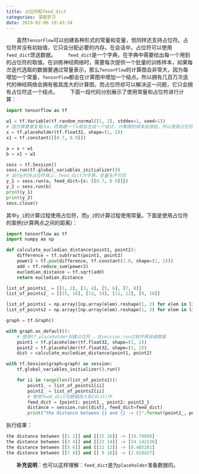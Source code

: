 ```yaml
---
title: 占位符和feed_dict
categories: 深度学习
date: 2019-02-06 19:43:34
---
```

&emsp;&emsp;虽然`TensorFlow`可以创建各种形式的常量和变量，但同样还支持占位符。占位符并没有初始值，它只会分配必要的内存。在会话中，占位符可以使用`feed_dict`馈送数据。<!--more-->
&emsp;&emsp;`feed_dict`是一个字典，在字典中需要给出每一个用到的占位符的取值。在训练神经网络时，需要每次提供一个批量的训练样本，如果每次迭代选取的数据要通过常量表示，那么`TensorFlow`的计算图会非常大，因为每增加一个常量，`TensorFlow`都会在计算图中增加一个结点。所以拥有几百万次迭代的神经网络会拥有极其庞大的计算图，而占位符却可以解决这一问题，它只会拥有占位符这一个结点。
&emsp;&emsp;下面一段代码分别展示了使用常量和占位符进行计算：

``` python
import tensorflow as tf

w1 = tf.Variable(tf.random_normal([1, 2], stddev=1, seed=1))
# 因为需要重复输入x，而每建一个x就会生成一个结点，计算图的效率会很低，所以使用占位符
x = tf.placeholder(tf.float32, shape=(1, 2))
x1 = tf.constant([[0.7, 0.9]])

a = x + w1
b = x1 + w1

sess = tf.Session()
sess.run(tf.global_variables_initializer())
# 运行y时将占位符填上，feed_dict为字典，变量名不可变
y_1 = sess.run(a, feed_dict={x: [[0.7, 0.9]]})
y_2 = sess.run(b)
print(y_1)
print(y_2)
sess.close()
```

其中`y_1`的计算过程使用占位符，而`y_2`的计算过程使用常量。下面是使用占位符的案例(计算两点之间的距离)：

``` python
import tensorflow as tf
import numpy as np

def calculate_eucledian_distance(point1, point2):
    difference = tf.subtract(point1, point2)
    power2 = tf.pow(difference, tf.constant(2.0, shape=(1, 2)))
    add = tf.reduce_sum(power2)
    eucledian_distance = tf.sqrt(add)
    return eucledian_distance

list_of_points1_ = [[1, 2], [3, 4], [5, 6], [7, 8]]
list_of_points2_ = [[15, 16], [13, 14], [11, 12], [9, 10]]

list_of_points1 = np.array([np.array(elem).reshape(1, 2) for elem in list_of_points1_])
list_of_points2 = np.array([np.array(elem).reshape(1, 2) for elem in list_of_points2_])

graph = tf.Graph()

with graph.as_default():
    # 使用tf.placeholder创建占位符 ，在session.run过程中再投递数据
    point1 = tf.placeholder(tf.float32, shape=(1, 2))
    point2 = tf.placeholder(tf.float32, shape=(1, 2))
    dist = calculate_eucledian_distance(point1, point2)

with tf.Session(graph=graph) as session:
    tf.global_variables_initializer().run()

    for ii in range(len(list_of_points1)):
        point1_ = list_of_points1[ii]
        point2_ = list_of_points2[ii]
        # 使用feed_dict将数据投入到[dist]中
        feed_dict = {point1: point1_, point2: point2_}
        distance = session.run([dist], feed_dict=feed_dict)
        print("the distance between {} and {} -> {}".format(point1_, point2_, distance))
```

执行结果：

``` python
the distance between [[1 2]] and [[15 16]] -> [19.79899]
the distance between [[3 4]] and [[13 14]] -> [14.142136]
the distance between [[5 6]] and [[11 12]] -> [8.485281]
the distance between [[7 8]] and [[ 9 10]] -> [2.828427]
```

&emsp;&emsp;**补充说明**：也可以这样理解：`feed_dict`是为`placeholder`准备数据的。